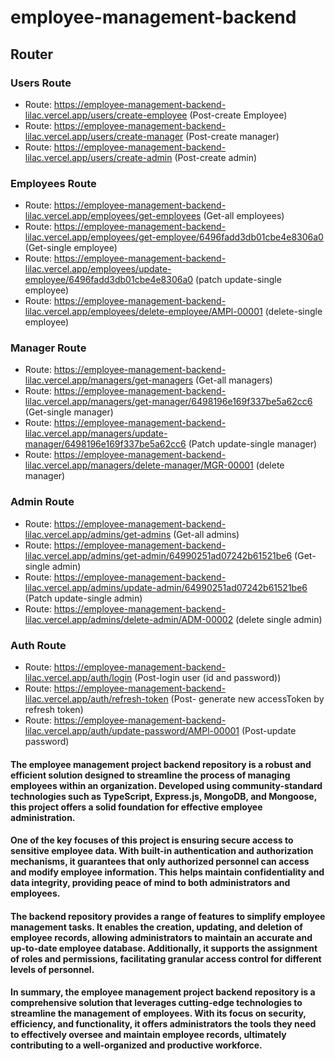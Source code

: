 # employee-management-backend

## Router

### Users Route

- Route: https://employee-management-backend-lilac.vercel.app/users/create-employee (Post-create Employee)
- Route: https://employee-management-backend-lilac.vercel.app/users/create-manager (Post-create manager)
- Route: https://employee-management-backend-lilac.vercel.app/users/create-admin (Post-create admin)

### Employees Route

- Route: https://employee-management-backend-lilac.vercel.app/employees/get-employees (Get-all employees)
- Route: https://employee-management-backend-lilac.vercel.app/employees/get-employee/6496fadd3db01cbe4e8306a0 (Get-single employee)
- Route: https://employee-management-backend-lilac.vercel.app/employees/update-employee/6496fadd3db01cbe4e8306a0 (patch update-single employee)
- Route: https://employee-management-backend-lilac.vercel.app/employees/delete-employee/AMPl-00001 (delete-single employee)

### Manager Route

- Route: https://employee-management-backend-lilac.vercel.app/managers/get-managers (Get-all managers)
- Route: https://employee-management-backend-lilac.vercel.app/managers/get-manager/6498196e169f337be5a62cc6 (Get-single manager)
- Route: https://employee-management-backend-lilac.vercel.app/managers/update-manager/6498196e169f337be5a62cc6 (Patch update-single manager)
- Route: https://employee-management-backend-lilac.vercel.app/managers/delete-manager/MGR-00001 (delete manager)

### Admin Route

- Route: https://employee-management-backend-lilac.vercel.app/admins/get-admins (Get-all admins)
- Route: https://employee-management-backend-lilac.vercel.app/admins/get-admin/64990251ad07242b61521be6 (Get-single admin)
- Route: https://employee-management-backend-lilac.vercel.app/admins/update-admin/64990251ad07242b61521be6 (Patch update-single admin)
- Route: https://employee-management-backend-lilac.vercel.app/admins/delete-admin/ADM-00002 (delete single admin)

### Auth Route

- Route: https://employee-management-backend-lilac.vercel.app/auth/login (Post-login user  (id and password))
- Route: https://employee-management-backend-lilac.vercel.app/auth/refresh-token (Post- generate new accessToken by refresh token)
- Route: https://employee-management-backend-lilac.vercel.app/auth/update-password/AMPl-00001 (Post-update password)



#### The employee management project backend repository is a robust and efficient solution designed to streamline the process of managing employees within an organization. Developed using community-standard technologies such as TypeScript, Express.js, MongoDB, and Mongoose, this project offers a solid foundation for effective employee administration.

#### One of the key focuses of this project is ensuring secure access to sensitive employee data. With built-in authentication and authorization mechanisms, it guarantees that only authorized personnel can access and modify employee information. This helps maintain confidentiality and data integrity, providing peace of mind to both administrators and employees.

#### The backend repository provides a range of features to simplify employee management tasks. It enables the creation, updating, and deletion of employee records, allowing administrators to maintain an accurate and up-to-date employee database. Additionally, it supports the assignment of roles and permissions, facilitating granular access control for different levels of personnel.

#### In summary, the employee management project backend repository is a comprehensive solution that leverages cutting-edge technologies to streamline the management of employees. With its focus on security, efficiency, and functionality, it offers administrators the tools they need to effectively oversee and maintain employee records, ultimately contributing to a well-organized and productive workforce.

